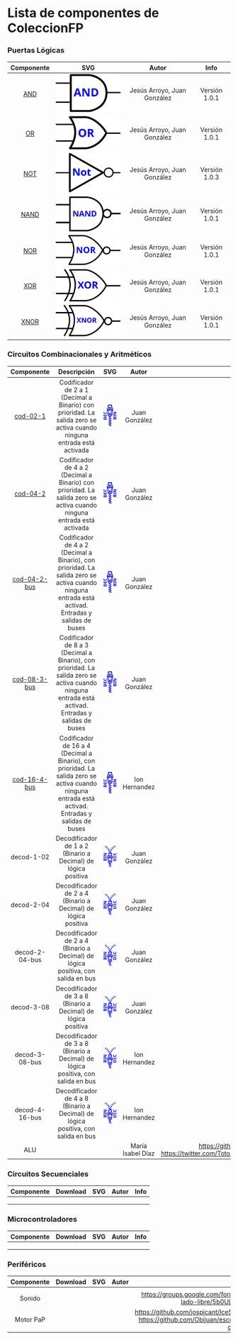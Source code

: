 # Lista de componentes de ColeccionFP

### Puertas Lógicas

|            Componente             |                SVG                 |            Autor            |     Info      |
| :-------------------------------: | :--------------------------------: | :-------------------------: | :-----------: |
|  [AND](blocks/1-Puertas/and.ice)  | ![](blocks/1-Puertas/svg/and.svg)  | Jesús Arroyo, Juan González | Versión 1.0.1 |
|   [OR](blocks/1-Puertas/or.ice)   |  ![](blocks/1-Puertas/svg/or.svg)  | Jesús Arroyo, Juan González | Versión 1.0.1 |
|  [NOT](blocks/1-Puertas/not.ice)  | ![](blocks/1-Puertas/svg/not.svg)  | Jesús Arroyo, Juan González | Versión 1.0.3 |
| [NAND](blocks/1-Puertas/nand.ice) | ![](blocks/1-Puertas/svg/nand.svg) | Jesús Arroyo, Juan González | Versión 1.0.1 |
|  [NOR](blocks/1-Puertas/nor.ice)  | ![](blocks/1-Puertas/svg/nor.svg)  | Jesús Arroyo, Juan González | Versión 1.0.1 |
|  [XOR](blocks/1-Puertas/xor.ice)  | ![](blocks/1-Puertas/svg/xor.svg)  | Jesús Arroyo, Juan González | Versión 1.0.1 |
| [XNOR](blocks/1-Puertas/xnor.ice) | ![](blocks/1-Puertas/svg/xnor.svg) | Jesús Arroyo, Juan González | Versión 1.0.1 |

### Circuitos Combinacionales y Aritméticos

|                          Componente                          |                         Descripción                          |                             SVG                              |       Autor       |                             Info                             |
| :----------------------------------------------------------: | :----------------------------------------------------------: | :----------------------------------------------------------: | :---------------: | :----------------------------------------------------------: |
| [cod-02-1](blocks/2-Combinacionales/1-Codificadores/cod-02-1.ice) | Codificador de 2 a 1 (Decimal a Binario) con prioridad. La salida zero se activa cuando ninguna entrada está activada | ![](blocks/2-Combinacionales/1-Codificadores/svg/cod-dec-bin.svg) |   Juan González   |                         Versión 0.1                          |
| [cod-04-2](blocks/2-Combinacionales/1-Codificadores/cod-04-2.ice) | Codificador de 4 a 2 (Decimal a Binario) con prioridad. La salida zero se activa cuando ninguna entrada está activada | ![](blocks/2-Combinacionales/1-Codificadores/svg/cod-dec-bin.svg) |   Juan González   |                         Versión 0.1                          |
| [cod-04-2-bus](blocks/2-Combinacionales/1-Codificadores/cod-04-2-bus.ice) | Codificador de 4 a 2 (Decimal a Binario), con prioridad. La salida zero se activa cuando ninguna entrada está activad. Entradas y salidas de buses | ![](blocks/2-Combinacionales/1-Codificadores/svg/cod-dec-bin.svg) |   Juan González   |                         Versión 0.1                          |
| [cod-08-3-bus](blocks/2-Combinacionales/1-Codificadores/cod-08-3.ice) | Codificador de 8 a 3 (Decimal a Binario), con prioridad. La salida zero se activa cuando ninguna entrada está activad. Entradas y salidas de buses | ![](blocks/2-Combinacionales/1-Codificadores/svg/cod-dec-bin.svg) |   Juan González   |                         Versión 0.1                          |
| [cod-16-4-bus](blocks/2-Combinacionales/1-Codificadores/cod-16-4.ice) | Codificador de 16 a 4 (Decimal a Binario), con prioridad. La salida zero se activa cuando ninguna entrada está activad. Entradas y salidas de buses | ![](blocks/2-Combinacionales/1-Codificadores/svg/cod-dec-bin.svg) |   Ion Hernandez   |                         Versión 0.1                          |
|                          decod-1-02                          | Decodificador de 1 a 2 (Binario a Decimal) de lógica positiva | ![](blocks/2-Combinacionales/2-Decodificadores/svg/cod-bin-dec.svg) |   Juan González   |                         Versión 0.1                          |
|                          decod-2-04                          | Decodificador de 2 a 4 (Binario a Decimal) de lógica positiva | ![](blocks/2-Combinacionales/2-Decodificadores/svg/cod-bin-dec.svg) |   Juan González   |                         Versión 0.1                          |
|                        decod-2-04-bus                        | Decodificador de 2 a 4 (Binario a Decimal) de lógica positiva, con salida en bus | ![](blocks/2-Combinacionales/2-Decodificadores/svg/cod-bin-dec.svg) |   Juan González   |                         Versión 0.1                          |
|                          decod-3-08                          | Decodificador de 3 a 8 (Binario a Decimal) de lógica positiva | ![](blocks/2-Combinacionales/2-Decodificadores/svg/cod-bin-dec.svg) |   Juan González   |                         Versión 0.1                          |
|                        decod-3-08-bus                        | Decodificador de 3 a 8 (Binario a Decimal) de lógica positiva, con salida en bus | ![](blocks/2-Combinacionales/2-Decodificadores/svg/cod-bin-dec.svg) |   Ion Hernandez   |                         Versión 0.1                          |
|                        decod-4-16-bus                        | Decodificador de 4 a 8 (Binario a Decimal) de lógica positiva, con salida en bus | ![](blocks/2-Combinacionales/2-Decodificadores/svg/cod-bin-dec.svg) |   Ion Hernandez   |                         Versión 0.1                          |
|                             ALU                              |                                                              |                                                              | María Isabel Díaz | https://github.com/minicatsCB/FPGA  https://twitter.com/Totodilesi/status/1061605017445117954 |

### Circuitos Secuenciales

| Componente | Download | SVG  | Autor | Info |
| :--------: | :------: | :--: | :---: | :--: |
|            |          |      |       |      |
|            |          |      |       |      |
|            |          |      |       |      |

### Microcontroladores

| Componente | Download | SVG  | Autor | Info |
| :--------: | :------: | :--: | :---: | :--: |
|            |          |      |       |      |
|            |          |      |       |      |
|            |          |      |       |      |

### Periféricos

| Componente | Download | SVG  | Autor |                             Info                             |
| :--------: | :------: | :--: | :---: | :----------------------------------------------------------: |
|            |          |      |       |                                                              |
|   Sonido   |          |      |       | https://groups.google.com/forum/#!msg/fpga-wars-explorando-el-lado-libre/5b0ULNjZZKA/QcV-lF0bCAAJ |
| Motor PaP  |          |      |       | https://github.com/jospicant/IceStudio/tree/master/Ice40/Robot/Modules   https://github.com/Obijuan/escornabot-fpga/tree/master/Escornabot-collection |

